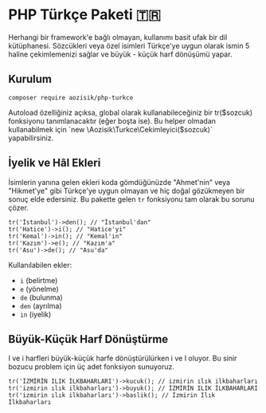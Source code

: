 PHP Türkçe Paketi 🇹🇷
==========

Herhangi bir framework'e bağlı olmayan, kullanımı basit ufak bir dil kütüphanesi.
Sözcükleri veya özel isimleri Türkçe'ye uygun olarak ismin 5 haline çekimlemenizi sağlar ve büyük - küçük harf dönüşümü yapar.

## Kurulum

    composer require aozisik/php-turkce

Autoload özelliğiniz açıksa, global olarak kullanabileceğiniz bir tr($sozcuk) fonksiyonu tanımlanacaktır (eğer boşta ise). Bu helper olmadan kullanabilmek için `new \Aozisik\Turkce\Cekimleyici($sozcuk)` yapabilirsiniz.

## İyelik ve Hâl Ekleri

İsimlerin yanına gelen ekleri koda gömdüğünüzde "Ahmet'nin" veya "Hikmet'ye" gibi Türkçe'ye uygun olmayan ve hiç doğal gözükmeyen bir sonuç elde edersiniz. Bu pakette gelen `tr` fonksiyonu tam olarak bu sorunu çözer.

	tr('İstanbul')->den(); // "İstanbul'dan"
	tr('Hatice')->i(); // "Hatice'yi"
	tr('Kemal')->in(); // "Kemal'in"
	tr('Kazım')->e(); // "Kazım'a"
	tr('Asu')->de(); // "Asu'da"

Kullanılabilen ekler:

* `i` (belirtme)
* `e` (yönelme)
* `de` (bulunma)
* `den` (ayrılma)
* `in` (iyelik)

## Büyük-Küçük Harf Dönüştürme

I ve i harfleri büyük-küçük harfe dönüştürülürken i ve I oluyor. Bu sinir bozucu problem için üç adet fonksiyon sunuyoruz.

	tr('İZMİRİN ILIK İLKBAHARLARI')->kucuk(); // izmirin ılık ilkbaharları
	tr('izmirin ılık ilkbaharları')->buyuk(); // İZMİRİN ILIK İLKBAHARLARI
	tr('izmirin ılık ilkbaharları')->baslik(); // İzmirin Ilık İlkbaharları
